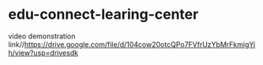 # edu-connect-learing-center
video demonstration link//https://drive.google.com/file/d/104cow20otcQPo7FVfrUzYbMrFkmigYih/view?usp=drivesdk
